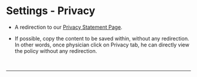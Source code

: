 # Settings - Privacy




- A redirection to our [Privacy Statement Page](https://www.lnkr.ai/privacy-statement).

- If possible, copy the content to be saved within, without any redirection. In other words, once physician click on Privacy tab, he can directly view the policy without any redirection.

<br>


--------
